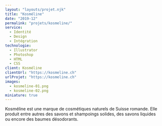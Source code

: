 ```yaml
---
layout: "layouts/projet.njk"
title: "Kosméline"
date: "2019-12"
permalink: "projets/kosmeline/"
service:
  - Identité
  - Design
  - Intégration
technologie:
  - Illustrator
  - Photoshop
  - HTML
  - CSS
client: Kosméline
clientUrl: "https://kosmeline.ch"
urlProjet: "https://kosmeline.ch"
images:
  - kosmeline-01.png
  - kosmeline-02.png
miniature: true
---
```


<p>Kosméline est une marque de cosmétiques naturels de Suisse romande. Elle produit entre autres des savons et shampoings solides, des savons liquides ou encore des baumes désodorants.</p>
